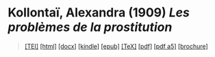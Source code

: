 # Kollontaï, Alexandra (1909)  <em>Les problèmes de la prostitution</em> 

>  <a target="_blank" title="Source XML/TEI" class="mime48 tei" href="https://hurlus.github.io/tei/kolontai1909_prostitution.xml">[TEI]</a>  <a target="_blank" title="HTML une page" class="mime48 html" href="https://hurlus.github.io/kolontai1909_prostitution/kolontai1909_prostitution.html">[html]</a>  <a target="_blank" title="Bureautique (LibreOffice, MS.Word)" class="mime48 docx" href="https://hurlus.github.io/kolontai1909_prostitution/kolontai1909_prostitution.docx">[docx]</a>  <a target="_blank" title="Amazon.kindle" class="mime48 mobi" href="https://hurlus.github.io/kolontai1909_prostitution/kolontai1909_prostitution.mobi">[kindle]</a>  <a target="_blank" title="EPUB, pour liseuses et téléphones" class="mime48 epub" href="https://hurlus.github.io/kolontai1909_prostitution/kolontai1909_prostitution.epub">[epub]</a>  <a target="_blank" title="LaTeX" class="mime48 tex" href="https://hurlus.github.io/kolontai1909_prostitution/kolontai1909_prostitution.tex">[TeX]</a>  <a target="_blank" title="PDF à imprimer, A4 2 colonnes" class="mime48 pdf" href="https://hurlus.github.io/kolontai1909_prostitution/kolontai1909_prostitution.pdf">[pdf]</a>  <a target="_blank" title="PDF à lire, A5 une colonne" class="mime48 a5" href="https://hurlus.github.io/kolontai1909_prostitution/kolontai1909_prostitution_a5.pdf">[pdf a5]</a>  <a target="_blank" title="Brochure à agrafer, pdf imposé pour imprimante recto/verso" class="mime48 brochure" href="https://hurlus.github.io/kolontai1909_prostitution/kolontai1909_prostitution_brochure.pdf">[brochure]</a> 
